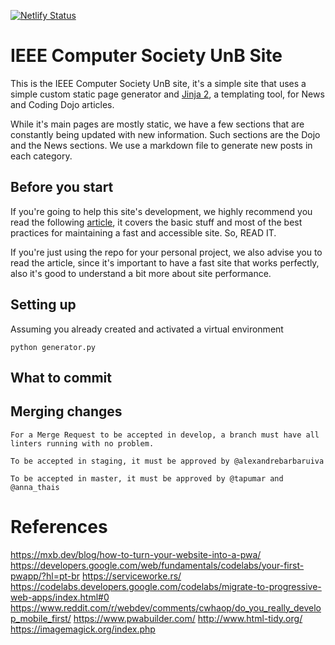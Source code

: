 [![Netlify Status](https://api.netlify.com/api/v1/badges/25d1f9af-bfec-4f6f-b521-28f17722360a/deploy-status)](https://app.netlify.com/sites/ieeecomputersociety/deploys)

# IEEE Computer Society UnB Site

This is the IEEE Computer Society UnB site, it's a simple site that uses a simple
custom static page generator and [Jinja 2](http://jinja.palletsprojects.com/en/2.10.x/),
a templating tool, for News and Coding Dojo articles.

While it's main pages are mostly static, we have a few sections that are constantly
being updated with new information. Such sections are the Dojo and the News sections.
We use a markdown file to generate new posts in each category.

## Before you start

If you're going to help this site's development, we highly recommend you read the
following [article](https://markentier.tech/posts/2018/04/progressive-web-app/),
it covers the basic stuff and most of the best practices for maintaining a fast and
accessible site. So, READ IT.

If you're just using the repo for your personal project, we also advise you to
read the article, since it's important to have a fast site that works perfectly,
also it's good to understand a bit more about site performance.

## Setting up

Assuming you already created and activated a virtual environment 

```shell script
python generator.py
```

## What to commit


## Merging changes

```
For a Merge Request to be accepted in develop, a branch must have all linters running with no problem.

To be accepted in staging, it must be approved by @alexandrebarbaruiva

To be accepted in master, it must be approved by @tapumar and @anna_thais

```

# References

https://mxb.dev/blog/how-to-turn-your-website-into-a-pwa/
https://developers.google.com/web/fundamentals/codelabs/your-first-pwapp/?hl=pt-br
https://serviceworke.rs/
https://codelabs.developers.google.com/codelabs/migrate-to-progressive-web-apps/index.html#0
https://www.reddit.com/r/webdev/comments/cwhaop/do_you_really_develop_mobile_first/
https://www.pwabuilder.com/
http://www.html-tidy.org/
https://imagemagick.org/index.php
